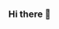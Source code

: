 
### Hi there 👋

<!--
**Meirzhan05/Meirzhan05** is a ✨ _special_ ✨ repository because its `README.md` (this file) appears on your GitHub profile.
-->

